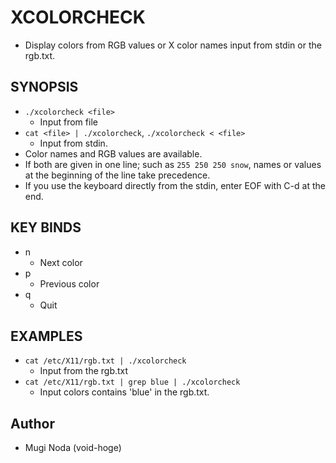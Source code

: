 # XCOLORCHECK

- Display colors from RGB values or X color names input from stdin or the rgb.txt.

## SYNOPSIS
- `./xcolorcheck <file>`
  - Input from file
- `cat <file> | ./xcolorcheck`, `./xcolorcheck < <file>`
  - Input from stdin.
- Color names and RGB values are available.
- If both are given in one line; such as  `255 250 250 snow`, names or values at the beginning of the line take precedence.
- If you use the keyboard directly from the stdin, enter EOF with C-d at the end.
  
## KEY BINDS
- n
  - Next color
- p
  - Previous color
- q
  - Quit

## EXAMPLES
- `cat /etc/X11/rgb.txt | ./xcolorcheck` 
  - Input from the rgb.txt
- `cat /etc/X11/rgb.txt | grep blue | ./xcolorcheck`
  - Input colors contains 'blue' in the rgb.txt.

## Author
- Mugi Noda (void-hoge)

